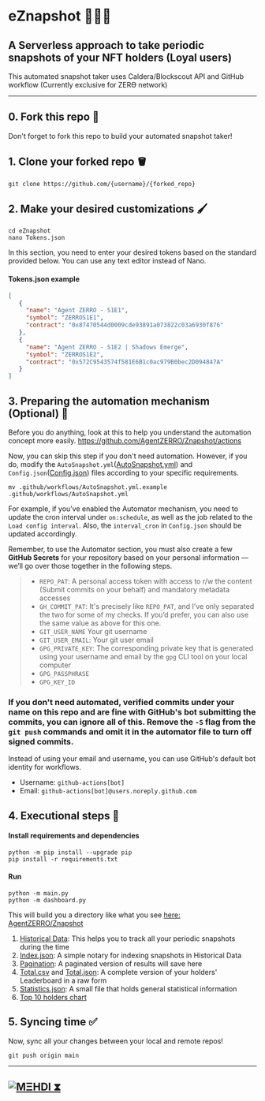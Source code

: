 # eZnapshot 🥷🏻🎒
## **A Serverless approach to take periodic snapshots of your NFT holders (Loyal users)**

This automated snapshot taker uses Caldera/Blockscout API and GitHub workflow (Currently exclusive for ZERѲ network)

---

## 0. Fork this repo 🍴
Don't forget to fork this repo to build your automated snapshot taker!

## 1. Clone your forked repo 🪣
```shell
git clone https://github.com/{username}/{forked_repo}
```

## 2. Make your desired customizations 🖌️
```shell
cd eZnapshot
nano Tokens.json
```

In this section, you need to enter your desired tokens based on the standard provided below. You can use any text editor instead of Nano.
#### Tokens.json example
```json
[
   {
     "name": "Agent ZERRO - S1E1",
     "symbol": "ZERROS1E1",
     "contract": "0x87470544d0009cde93891a073822c03a6930f876"
   },
   {
     "name": "Agent ZERRO - S1E2 | Shadows Emerge",
     "symbol": "ZERROS1E2",
     "contract": "0x572C9543574f581E6B1c0ac979B0bec2D094847A"
   }
]
```

## 3. Preparing the automation mechanism (Optional) 🤖
Before you do anything, look at this to help you understand the automation concept more easily.
https://github.com/AgentZERRO/Znapshot/actions

Now, you can skip this step if you don't need automation. However, if you do, modify the `AutoSnapshot.yml`([AutoSnapshot.yml](AutoSnapshot.yml)) and `Config.json`([Config.json](Config.json)) files according to your specific requirements.
```shell
mv .github/workflows/AutoSnapshot.yml.example .github/workflows/AutoSnapshot.yml
```
For example, if you’ve enabled the Automator mechanism, you need to update the cron interval under `on:schedule`, as well as the job related to the ‍`Load config interval`. Also, the `interval_cron` in `Config.json` should be updated accordingly.

Remember, to use the Automator section, you must also create a few **GitHub Secrets** for your repository based on your personal information — we’ll go over those together in the following steps.

> * `REPO_PAT`: A personal access token with access to r/w the content (Submit commits on your behalf) and mandatory metadata accesses
> * `GH_COMMIT_PAT`: It's precisely like `REPO_PAT`, and I’ve only separated the two for some of my checks. If you’d prefer, you can also use the same value as above for this one.
> * `GIT_USER_NAME` Your git username
> * `GIT_USER_EMAIL`: Your git user email
> * `GPG_PRIVATE_KEY`: The corresponding private key that is generated using your username and email by the `gpg` CLI tool on your local computer
> * `GPG_PASSPHRASE`
> * `GPG_KEY_ID`

### If you don't need automated, verified commits under your name on this repo and are fine with GitHub's bot submitting the commits, you can ignore all of this. Remove the `-S` flag from the `git push` commands and omit it in the automator file to turn off signed commits.

Instead of using your email and username, you can use GitHub's default bot identity for workflows.
* Username: `github-actions[bot]`
* Email: `github-actions[bot]@users.noreply.github.com`

## 4. Executional steps 🐍
#### Install requirements and dependencies
```shell
python -m pip install --upgrade pip
pip install -r requirements.txt	
```
#### Run
```
python -m main.py
python -m dashboard.py
```

This will build you a directory like what you see [here: AgentZERRO/Znapshot](https://github.com/AgentZERRO/Znapshot)
1. [Historical Data](https://github.com/AgentZERRO/Znapshot/tree/main/historical_data): This helps you to track all your periodic snapshots during the time
2. [Index.json](https://github.com/AgentZERRO/Znapshot/blob/main/index.json): A simple notary for indexing snapshots in Historical Data
3. [Pagination](https://github.com/AgentZERRO/Znapshot/tree/main/Pagination): A paginated version of results will save here
4. [Total.csv](https://github.com/AgentZERRO/Znapshot/blob/main/Total.csv) and [Total.json](https://github.com/AgentZERRO/Znapshot/blob/main/Total.json): A complete version of your holders' Leaderboard in a raw form
5. [Statistics.json](https://github.com/AgentZERRO/Znapshot/blob/main/Statistics.json): A small file that holds general statistical information
6. [Top 10 holders chart](https://github.com/AgentZERRO/Znapshot/blob/main/top_10_holders_chart.png)

## 5. Syncing time ✅
Now, sync all your changes between your local and remote repos!
```shell
git push origin main
```
---
[![MΞHDI ⧗](https://img.shields.io/badge/M%CE%9EHDI-Zerion-darkblue)](https://link.zerion.io/)
---
